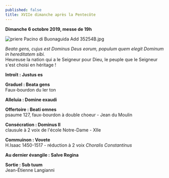 ```yaml
---
published: false
title: XVIIe dimanche après la Pentecôte
---
```

**Dimanche 6 octobre 2019, messe de 19h**  

![priere Pacino di Buonaguida Add 35254B.jpg]({{site.baseurl}}/images/priere%20Pacino%20di%20Buonaguida%20Add%2035254B.jpg)

*Beata gens, cujus est Dominus Deus eorum, populum quem elegit Dominum in hereditatem sibi.*  
Heureuse la nation qui a le Seigneur pour Dieu, le peuple que le Seigneur s'est choisi en héritage !

**Introït : Justus es**

**Graduel : Beata gens**  
Faux-bourdon du Ier ton

**Alleluia : Domine exaudi**

**Offertoire : Beati omnes**  
psaume 127, faux-bourdon à double choeur - Jean du Moulin

**Consécration : Dominus II**  
clausule à 2 voix de l'école Notre-Dame - XIIe

**Commuinon : Vovete**  
H.Isaac 1450-1517 - réduction à 2 voix *Choralis Constantinus*

**Au dernier évangile : Salve Regina**  

**Sortie : Sub tuum**  
Jean-Étienne Langianni